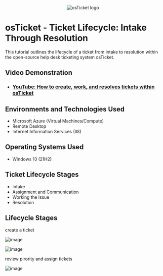 <p align="center">
<img src="https://i.imgur.com/Clzj7Xs.png" alt="osTicket logo"/>
</p>

<h1>osTicket - Ticket Lifecycle: Intake Through Resolution</h1>
This tutorial outlines the lifecycle of a ticket from intake to resolution within the open-source help desk ticketing system osTicket.<br />


<h2>Video Demonstration</h2>

- ### [YouTube: How to create, work, and resolves tickets within osTicket](https://www.youtube.com)

<h2>Environments and Technologies Used</h2>

- Microsoft Azure (Virtual Machines/Compute)
- Remote Desktop
- Internet Information Services (IIS)

<h2>Operating Systems Used </h2>

- Windows 10</b> (21H2)

<h2>Ticket Lifecycle Stages</h2>

- Intake
- Assignment and Communication
- Working the Issue
- Resolution

<h2>Lifecycle Stages</h2>

create a ticket

![image](https://github.com/eddieybarra/osticket-lifecycle/assets/18490891/f797d465-f2c1-4c8c-9ca4-551749f05f7a)

![image](https://github.com/eddieybarra/osticket-lifecycle/assets/18490891/c0d338fc-330b-41d8-b59a-da83cdb5020a)

review pirority and assign tickets

![image](https://github.com/eddieybarra/osticket-lifecycle/assets/18490891/7eaeb9ec-2fa6-4312-b825-3d23debe2fa5)
